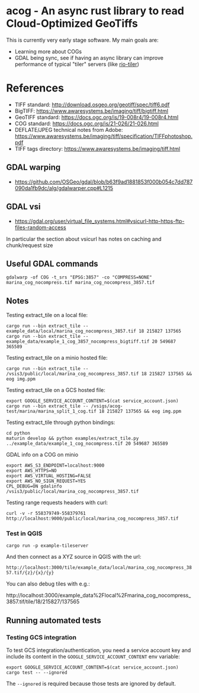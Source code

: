 # acog - An async rust library to read Cloud-Optimized GeoTiffs

This is currently very early stage software. My main goals are:

- Learning more about COGs
- GDAL being sync, see if having an async library can improve performance of typical "tiler" servers (like [rio-tiler](https://cogeotiff.github.io/rio-tiler/))

# References

- TIFF standard: http://download.osgeo.org/geotiff/spec/tiff6.pdf
- BigTIFF: https://www.awaresystems.be/imaging/tiff/bigtiff.html
- GeoTIFF standard: https://docs.ogc.org/is/19-008r4/19-008r4.html
- COG standard: https://docs.ogc.org/is/21-026/21-026.html
- DEFLATE/JPEG technical notes from Adobe: https://www.awaresystems.be/imaging/tiff/specification/TIFFphotoshop.pdf
- TIFF tags directory: https://www.awaresystems.be/imaging/tiff.html

## GDAL warping

- https://github.com/OSGeo/gdal/blob/b63f9ad1881853f000b054c7dd787090da1fb9dc/alg/gdalwarper.cpp#L1215

## GDAL vsi

- https://gdal.org/user/virtual_file_systems.html#vsicurl-http-https-ftp-files-random-access

In particular the section about vsicurl has notes on caching and chunk/request size

## Useful GDAL commands

`gdalwarp -of COG -t_srs "EPSG:3857" -co "COMPRESS=NONE" marina_cog_nocompress.tif marina_cog_nocompress_3857.tif`

## Notes

Testing extract_tile on a local file:

```
cargo run --bin extract_tile -- example_data/local/marina_cog_nocompress_3857.tif 18 215827 137565
cargo run --bin extract_tile -- example_data/example_1_cog_3857_nocompress_bigtiff.tif 20 549687 365589
```

Testing extract_tile on a minio hosted file:

```
cargo run --bin extract_tile -- /vsis3/public/local/marina_cog_nocompress_3857.tif 18 215827 137565 && eog img.ppm
```

Testing extract_tile on a GCS hosted file:

```
export GOOGLE_SERVICE_ACCOUNT_CONTENT=$(cat service_account.json)
cargo run --bin extract_tile -- /vsigs/acog-test/marina/marina_split_1_cog.tif 18 215827 137565 && eog img.ppm
```

Testing extract_tile through python bindings:

```
cd python
maturin develop && python examples/extract_tile.py ../example_data/example_1_cog_nocompress.tif 20 549687 365589
```

GDAL info on a COG on minio

```
export AWS_S3_ENDPOINT=localhost:9000
export AWS_HTTPS=NO
export AWS_VIRTUAL_HOSTING=FALSE
export AWS_NO_SIGN_REQUEST=YES
CPL_DEBUG=ON gdalinfo /vsis3/public/local/marina_cog_nocompress_3857.tif
```

Testing range requests headers with curl:

`curl -v -r 558379749-558379761 http://localhost:9000/public/local/marina_cog_nocompress_3857.tif`

### Test in QGIS


`cargo run -p example-tileserver`

And then connect as a XYZ source in QGIS with the url:

`http://localhost:3000/tile/example_data/local/marina_cog_nocompress_3857.tif/{z}/{x}/{y}`

You can also debug tiles with e.g.:

http://localhost:3000/example_data%2Flocal%2Fmarina_cog_nocompress_3857.tif/tile/18/215827/137565

## Running automated tests

### Testing GCS integration

To test GCS integration/authentication, you need a service account key and include
its content in the `GOOGLE_SERVICE_ACCOUNT_CONTENT` env variable:

```
export GOOGLE_SERVICE_ACCOUNT_CONTENT=$(cat service_account.json)
cargo test -- --ignored
```

The `--ignored` is required because those tests are ignored by default.